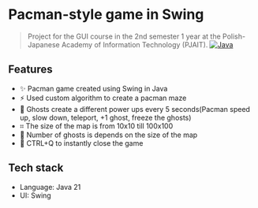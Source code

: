 # Pacman-style game in Swing

> Project for the GUI course in the 2nd semester 1 year at the Polish-Japanese Academy of Information Technology (PJAIT).
[![Java](https://img.shields.io/badge/Java-21+-red.svg)]()

## Features
- ✨ Pacman game created using Swing in Java
- ⚡ Used custom algorithm to create a pacman maze
- 🧰 Ghosts create a different power ups every 5 seconds(Pacman speed up, slow down, teleport, +1 ghost, freeze the ghosts)
- ⌗ The size of the map is from 10x10 till 100x100
- 👻 Number of ghosts is depends on the size of the map
- 🚪 CTRL+Q to instantly close the game
  
## Tech stack
- Language: Java 21
- UI: Swing
